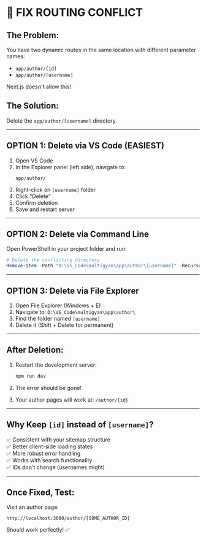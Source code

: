 # 🔧 FIX ROUTING CONFLICT

## The Problem:
You have two dynamic routes in the same location with different parameter names:
- `app/author/[id]` 
- `app/author/[username]`

Next.js doesn't allow this!

## The Solution:
Delete the `app/author/[username]` directory.

---

## OPTION 1: Delete via VS Code (EASIEST)

1. Open VS Code
2. In the Explorer panel (left side), navigate to:
   ```
   app/author/
   ```
3. Right-click on `[username]` folder
4. Click "Delete"
5. Confirm deletion
6. Save and restart server

---

## OPTION 2: Delete via Command Line

Open PowerShell in your project folder and run:

```powershell
# Delete the conflicting directory
Remove-Item -Path "D:\VS_Code\multigyan\app\author\[username]" -Recurse -Force
```

---

## OPTION 3: Delete via File Explorer

1. Open File Explorer (Windows + E)
2. Navigate to: `D:\VS_Code\multigyan\app\author\`
3. Find the folder named `[username]`
4. Delete it (Shift + Delete for permanent)

---

## After Deletion:

1. Restart the development server:
   ```bash
   npm run dev
   ```

2. The error should be gone!
3. Your author pages will work at: `/author/{id}`

---

## Why Keep `[id]` instead of `[username]`?

✅ Consistent with your sitemap structure  
✅ Better client-side loading states  
✅ More robust error handling  
✅ Works with search functionality  
✅ IDs don't change (usernames might)  

---

## Once Fixed, Test:

Visit an author page:
```
http://localhost:3000/author/[SOME_AUTHOR_ID]
```

Should work perfectly! ✅

